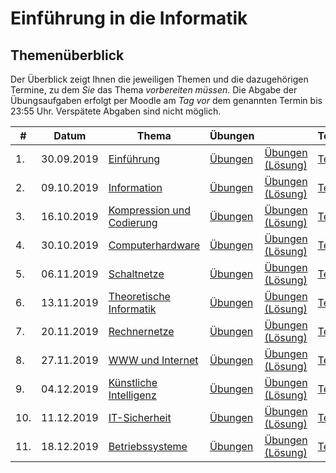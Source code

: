 # Einführung in die Informatik

## Themenüberblick

Der Überblick zeigt Ihnen die jeweiligen Themen und die dazugehörigen Termine, zu dem *Sie* das Thema *vorbereiten müssen*. Die Abgabe der Übungsaufgaben erfolgt per Moodle am *Tag vor* dem genannten Termin bis 23:55 Uhr. Verspätete Abgaben sind nicht möglich.

| # | Datum | Thema | Übungen  |   | Test |   |
|---|-------|-------|----------|---|------|---|
| 1. | 30.09.2019 | [Einführung](01_intro/readme.md) | [Übungen](01_intro/exercise.md) | [Übungen (Lösung)](01_intro/exercise-solution.md) | [Test](01_intro/test.md) | [Test (Lösung)](01_intro/test-solution.md)
| 2. | 09.10.2019 | [Information](02_information/readme.md) | [Übungen](02_information/exercise.md) | [Übungen (Lösung)](02_information/exercise-solution.md) | [Test](02_information/test.md) | [Test (Lösung)](02_information/test-solution.md)
| 3. | 16.10.2019 | [Kompression und Codierung](03_codes/readme.md) | [Übungen](03_codes/exercise.md) | [Übungen (Lösung)](03_codes/exercise-solution.md) | [Test](03_codes/test.md) | [Test (Lösung)](03_codes/test-solution.md)
| 4. | 30.10.2019 | [Computerhardware](04_hardware/readme.md) | [Übungen](04_hardware/exercise.md) | [Übungen (Lösung)](04_hardware/exercise-solution.md) | [Test](04_hardware/test.md) | [Test (Lösung)](04_hardware/test-solution.md)
| 5. | 06.11.2019 | [Schaltnetze](05_digital_logic/readme.md) | [Übungen](05_digital_logic/exercise.md) | [Übungen (Lösung)](05_digital_logic/exercise-solution.md) | [Test](05_digital_logic/test.md) | [Test (Lösung)](05_digital_logic/test-solution.md)
| 6. | 13.11.2019 | [Theoretische Informatik](06_theoretical_cs/readme.md) | [Übungen](06_theoretical_cs/exercise.md) | [Übungen (Lösung)](06_theoretical_cs/exercise-solution.md) | [Test](06_theoretical_cs/test.md) | [Test (Lösung)](06_theoretical_cs/test-solution.md)
| 7. | 20.11.2019 | [Rechnernetze](07_networks/readme.md) | [Übungen](07_networks/exercise.md) | [Übungen (Lösung)](07_networks/exercise-solution.md) | [Test](07_networks/test.md) | [Test (Lösung)](07_networks/test-solution.md)
| 8. | 27.11.2019 | [WWW und Internet](08_internet/readme.md) | [Übungen](08_internet/exercise.md) | [Übungen (Lösung)](08_internet/exercise-solution.md) | [Test](08_internet/test.md) | [Test (Lösung)](08_internet/test-solution.md)
| 9. | 04.12.2019 | [Künstliche Intelligenz](09_ai/readme.md) | [Übungen](09_ai/exercise.md) | [Übungen (Lösung)](09_ai/exercise-solution.md) | [Test](09_ai/test.md) | [Test (Lösung)](09_ai/test-solution.md)
| 10. | 11.12.2019 | [IT-Sicherheit](10_security/readme.md) | [Übungen](10_security/exercise.md) | [Übungen (Lösung)](10_security/exercise-solution.md) | [Test](10_security/test.md) | [Test (Lösung)](10_security/test-solution.md)
| 11. | 18.12.2019 | [Betriebssysteme](11_os/readme.md) | [Übungen](11_os/exercise.md) | [Übungen (Lösung)](11_os/exercise-solution.md) | [Test](11_os/test.md) | [Test (Lösung)](11_os/test-solution.md)

